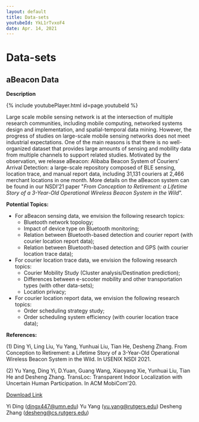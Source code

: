 ```yaml
---
layout: default
title: Data-sets
youtubeId: YkL1rTvxoF4
date: Apr. 14, 2021
---
```


# Data-sets

## aBeacon Data

**Description**

{% include youtubePlayer.html id=page.youtubeId %}

Large scale mobile sensing network is at the intersection of multiple research communities, including mobile computing, networked systems design and implementation, and spatial-temporal data mining. However, the progress of studies on large-scale mobile sensing networks does not meet industrial expectations. One of the main reasons is that there is no well-organized dataset that provides large amounts of sensing and mobility data from multiple channels to support related studies. Motivated by the observation, we release aBeacon: Alibaba Beacon System of Couriers’ Arrival Detection: a large-scale repository composed of BLE sensing, location trace, and manual report data, including 31,131 couriers at 2,466 merchant locations in one month. More details on the aBeacon system can be found in our NSDI’21 paper "*From Conception to Retirement: a Lifetime Story of a 3-Year-Old Operational Wireless Beacon System in the Wild*”.

**Potential Topics:**

* For aBeacon sensing data, we envision the following research topics:
  * Bluetooth network topology;
  * Impact of device type on Bluetooth monitoring;
  * Relation between Bluetooth-based detection and courier report (with courier location report data);
  * Relation between Bluetooth-based detection and GPS (with courier location trace data);
* For courier location trace data, we envision the following research topics:
  * Courier Mobility Study (Cluster analysis/Destination prediction);
  * Differences between e-scooter mobility and other transportation types (with other data-sets);
  * Location privacy;
* For courier location report data, we envision the following research topics:
  * Order scheduling strategy study;
  * Order scheduling system efficiency (with courier location trace data);

**References:**

(1) Ding Yi, Ling Liu, Yu Yang, Yunhuai Liu, Tian He, Desheng Zhang.
From Conception to Retirement: a Lifetime Story of a 3-Year-Old Operational Wireless Beacon System in the Wild.
In USENIX NSDI 2021.

(2) Yu Yang, Ding Yi, D.Yuan, Guang Wang, Xiaoyang Xie, Yunhuai Liu, Tian He and Desheng Zhang.
TransLoc: Transparent Indoor Localization with Uncertain Human Participation.
In ACM MobiCom'20.

[Download Link](https://tianchi.aliyun.com/dataset/dataDetail?dataId=76359)

Yi Ding (dingx447@umn.edu)
Yu Yang (yu.yang@rutgers.edu)
Desheng Zhang (desheng@cs.rutgers.edu)